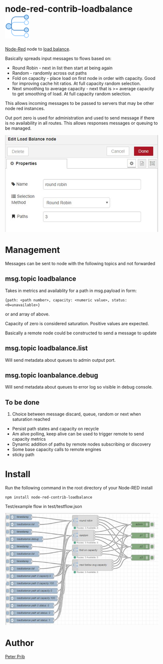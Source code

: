 # node-red-contrib-loadbalance ![loadbalance](loadbalance/icons/icons8-multicast-80.png "Load Balance") 


[Node-Red][1] node to [load balance][2].

Basically spreads input messages to flows based on:
* Round Robin - next in list then start at being again
* Random - randomly across out paths
* Fold on capacity - place load on first node in order with capacity.  Good for improving cache hit ratios. At full capacity random selection.
* Next smoothing to average capacity - next that is >= average capacity to get smoothing of load. At full capacity random selection.

This allows incoming messages to be passed to servers that may be other node red instances.

Out port zero is used for administration and used to send message if there is no availability in all routes.  This allows responses messages or queuing to be managed.

![Load Balance](documentation/loadbalance.JPG "Load Balance")

# Management

Messages can be sent to node with the following topics and not forwarded 

## msg.topic loadbalance

Takes in metrics and availablity for a path in msg.payload in form:

	{path: <path number>, capacity: <numeric value>, status: <0=unavailable>} 

or and array of above.

Capacity of zero is considered saturation.  Positive values are expected.

Basically a remote node could be constructed to send a message to update 

## msg.topic loadbalance.list

Will send metadata about queues to admin output port.

## msg.topic loanbalance.debug

Will send metadata about queues to error log so visible in debug console.


## To be done

1. Choice between message discard, queue, random or next when saturation reached
* Persist path states and capacity on recycle 
* Am alive polling, keep alive can be used to trigger remote to send capacity metrics
* Dynamic addition of paths by remote nodes subscribing or discovery
* Some base capacity calls to remote engines 
* sticky path


# Install

Run the following command in the root directory of your Node-RED install

    npm install node-red-contrib-loadbalance


Test/example flow in  test/testflow.json

![Test](documentation/test.JPG "Test flow")

# Author
  
[Peter Prib][3] 

[id]: url "title"

[1]: http://nodered.org "node-red home page"

[2]: https://www.npmjs.com/package/node-red-contrib-loadbalance "source code"

[3]: https://github.com/peterprib "base github"
